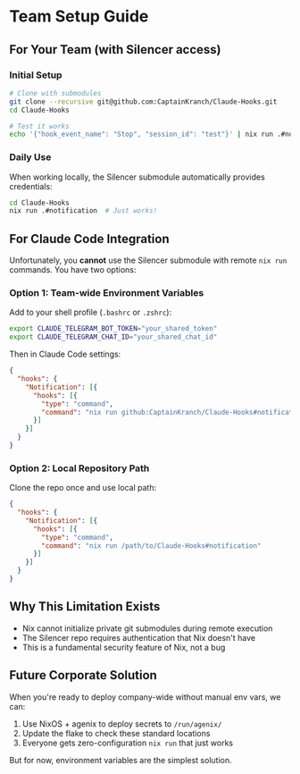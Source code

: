 # Team Setup Guide

## For Your Team (with Silencer access)

### Initial Setup
```bash
# Clone with submodules
git clone --recursive git@github.com:CaptainKranch/Claude-Hooks.git
cd Claude-Hooks

# Test it works
echo '{"hook_event_name": "Stop", "session_id": "test"}' | nix run .#notification
```

### Daily Use
When working locally, the Silencer submodule automatically provides credentials:
```bash
cd Claude-Hooks
nix run .#notification  # Just works!
```

## For Claude Code Integration

Unfortunately, you **cannot** use the Silencer submodule with remote `nix run` commands. You have two options:

### Option 1: Team-wide Environment Variables
Add to your shell profile (`.bashrc` or `.zshrc`):
```bash
export CLAUDE_TELEGRAM_BOT_TOKEN="your_shared_token"
export CLAUDE_TELEGRAM_CHAT_ID="your_shared_chat_id"
```

Then in Claude Code settings:
```json
{
  "hooks": {
    "Notification": [{
      "hooks": [{
        "type": "command",
        "command": "nix run github:CaptainKranch/Claude-Hooks#notification"
      }]
    }]
  }
}
```

### Option 2: Local Repository Path
Clone the repo once and use local path:
```json
{
  "hooks": {
    "Notification": [{
      "hooks": [{
        "type": "command",
        "command": "nix run /path/to/Claude-Hooks#notification"
      }]
    }]
  }
}
```

## Why This Limitation Exists

- Nix cannot initialize private git submodules during remote execution
- The Silencer repo requires authentication that Nix doesn't have
- This is a fundamental security feature of Nix, not a bug

## Future Corporate Solution

When you're ready to deploy company-wide without manual env vars, we can:
1. Use NixOS + agenix to deploy secrets to `/run/agenix/`
2. Update the flake to check these standard locations
3. Everyone gets zero-configuration `nix run` that just works

But for now, environment variables are the simplest solution.